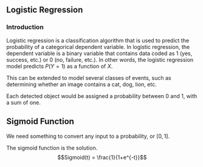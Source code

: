 ## Logistic Regression

### Introduction

Logistic regression is a classification algorithm that is used to predict the probability of a categorical dependent variable. In logistic regression, the dependent variable is a binary variable that contains data coded as 1 (yes, success, etc.) or 0 (no, failure, etc.). In other words, the logistic regression model predicts $P(Y=1)$ as a function of $X$.


This can be extended to model several classes of events, such as determining whether an image contains a cat, dog, lion, etc.

Each detected object would be assigned a probability between 0 and 1, with a sum of one.

## Sigmoid Function

We need something to convert any input to a probability, or $[0, 1]$.

The sigmoid function is the solution. 
$$Sigmoid(t) = \frac{1}{1+e^{-t}}$$


